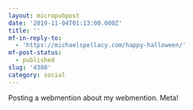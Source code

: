 ```yaml
---
layout: micropubpost
date: '2019-11-04T01:13:00.000Z'
title: ''
mf-in-reply-to:
  - 'https://michaelspellacy.com/happy-halloween/'
mf-post-status:
  - published
slug: '4380'
category: social
---
```

Posting a webmention about my webmention. Meta! 
